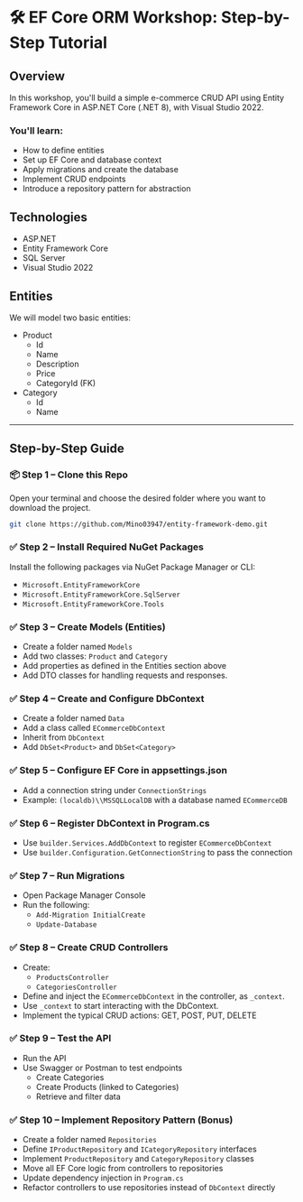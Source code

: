 ﻿# 🛠️ EF Core ORM Workshop: Step-by-Step Tutorial

## Overview

In this workshop, you'll build a simple e-commerce CRUD API using Entity Framework Core in ASP.NET Core (.NET 8), with Visual Studio 2022.

### You'll learn:

- How to define entities
- Set up EF Core and database context
- Apply migrations and create the database
- Implement CRUD endpoints
- Introduce a repository pattern for abstraction

## Technologies

- ASP.NET
- Entity Framework Core
- SQL Server
- Visual Studio 2022

## Entities

We will model two basic entities:

- Product
  - Id
  - Name
  - Description
  - Price
  - CategoryId (FK)
- Category
  - Id
  - Name

---

## Step-by-Step Guide

### 📦 Step 1 – Clone this Repo

Open your terminal and choose the desired folder where you want to download the project.
```bash
git clone https://github.com/Mino03947/entity-framework-demo.git
```

### ✅ Step 2 – Install Required NuGet Packages

Install the following packages via NuGet Package Manager or CLI:

- `Microsoft.EntityFrameworkCore`
- `Microsoft.EntityFrameworkCore.SqlServer`
- `Microsoft.EntityFrameworkCore.Tools`

### ✅ Step 3 – Create Models (Entities)

- Create a folder named `Models`
- Add two classes: `Product` and `Category`
- Add properties as defined in the Entities section above
- Add DTO classes for handling requests and responses.

### ✅ Step 4 – Create and Configure DbContext

- Create a folder named `Data`
- Add a class called `ECommerceDbContext`
- Inherit from `DbContext`
- Add `DbSet<Product>` and `DbSet<Category>`

### ✅ Step 5 – Configure EF Core in appsettings.json

- Add a connection string under `ConnectionStrings`
- Example: `(localdb)\\MSSQLLocalDB` with a database named `ECommerceDB`

### ✅ Step 6 – Register DbContext in Program.cs

- Use `builder.Services.AddDbContext` to register `ECommerceDbContext`
- Use `builder.Configuration.GetConnectionString` to pass the connection

### ✅ Step 7 – Run Migrations

- Open Package Manager Console
- Run the following:
  - `Add-Migration InitialCreate`
  - `Update-Database`

### ✅ Step 8 – Create CRUD Controllers

- Create:
  - `ProductsController`
  - `CategoriesController`
- Define and inject the `ECommerceDbContext` in the controller, as `_context`.
- Use `_context` to start interacting with the DbContext.
- Implement the typical CRUD actions: GET, POST, PUT, DELETE

### ✅ Step 9 – Test the API

- Run the API
- Use Swagger or Postman to test endpoints
  - Create Categories
  - Create Products (linked to Categories)
  - Retrieve and filter data

### ✅ Step 10 – Implement Repository Pattern (Bonus)

- Create a folder named `Repositories`
- Define `IProductRepository` and `ICategoryRepository` interfaces
- Implement `ProductRepository` and `CategoryRepository` classes
- Move all EF Core logic from controllers to repositories
- Update dependency injection in `Program.cs`
- Refactor controllers to use repositories instead of `DbContext` directly
